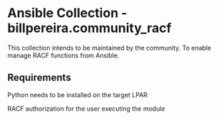 # Ansible Collection - billpereira.community_racf

This collection intends to be maintained by the community. To enable manage
RACF functions from Ansible.


## Requirements

Python needs to be installed on the target LPAR

RACF authorization for the user executing the module

